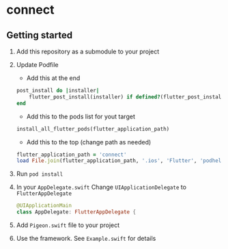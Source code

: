# connect

## Getting started

1. Add this repository as a submodule to your project
2. Update Podfile
    - Add this at the end

    ```ruby
    post_install do |installer|
        flutter_post_install(installer) if defined?(flutter_post_install)
    end
    ```

    - Add this to the pods list for yout target

    ```ruby
    install_all_flutter_pods(flutter_application_path)
    ```

    - Add this to the top (change path as needed)

    ```ruby
    flutter_application_path = 'connect'
    load File.join(flutter_application_path, '.ios', 'Flutter', 'podhelper.rb')
    ```

3. Run `pod install`

4. In your `AppDelegate.swift` Change `UIApplicationDelegate` to `FlutterAppDelegate`

    ```swift
    @UIApplicationMain
    class AppDelegate: FlutterAppDelegate {
    ```

5. Add `Pigeon.swift` file to your project

6. Use the framework. See `Example.swift` for details
